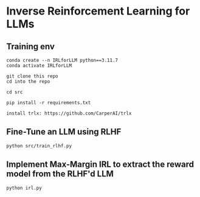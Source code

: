 # Inverse Reinforcement Learning for LLMs

## Training env

```
conda create --n IRLforLLM python==3.11.7
conda activate IRLforLLM

git clone this repo
cd into the repo

cd src

pip install -r requirements.txt

install trlx: https://github.com/CarperAI/trlx
```

## Fine-Tune an LLM using RLHF
```(python)
python src/train_rlhf.py
```
## Implement Max-Margin IRL to extract the reward model from the RLHF'd LLM
```(python)
python irl.py
```